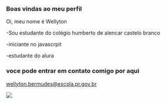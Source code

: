 ### Boas vindas ao meu perfil
 
 Oi, meu nome é Wellyton
 
-Sou estudante do colégio humberto de alencar castelo branco

-iniciante no javascrpit

-estudante do alura

### voce pode entrar em contato comigo por aqui
wellyton.bermudes@escola.pr.gov.br

![](https://media1.tenor.com/m/kOAJnYo9NcQAAAAC/gif.gif)
